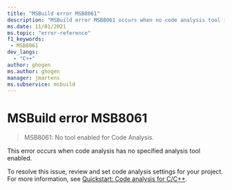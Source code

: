 ```yaml
---
title: "MSBuild error MSB8061"
description: "MSBuild error MSB8061 occurs when no code analysis tool is specified."
ms.date: 11/01/2021
ms.topic: "error-reference"
f1_keywords:
 - MSB8061
dev_langs:
  - "C++"
author: ghogen
ms.author: ghogen
manager: jmartens
ms.subservice: msbuild
---
```

# MSBuild error MSB8061

> MSB8061: No tool enabled for Code Analysis.

This error occurs when code analysis has no specified analysis tool enabled.

To resolve this issue, review and set code analysis settings for your project. For more information, see [Quickstart: Code analysis for C/C++](/cpp/code-quality/quick-start-code-analysis-for-c-cpp).
